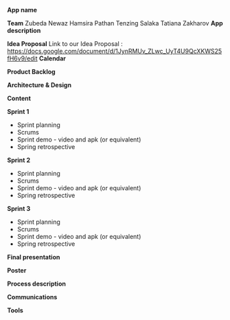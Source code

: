 **App name**

**Team** 
Zubeda Newaz
Hamsira Pathan
Tenzing Salaka
Tatiana Zakharov
**App description**

**Idea Proposal**
Link to our Idea Proposal : https://docs.google.com/document/d/1JynRMUv_ZLwc_UyT4U9QcXKWS25fH6v9/edit
**Calendar**

**Product Backlog**

**Architecture & Design**

**Content**

**Sprint 1**

* Sprint planning
* Scrums
* Sprint demo - video and apk (or equivalent)
* Spring retrospective

**Sprint 2**

* Sprint planning
* Scrums
* Sprint demo - video and apk (or equivalent)
* Spring retrospective

**Sprint 3** 

* Sprint planning
* Scrums
* Sprint demo - video and apk (or equivalent)
* Spring retrospective

**Final presentation**

**Poster**

**Process description**

**Communications**

**Tools**
